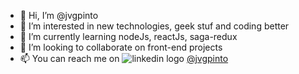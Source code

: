 - 👋 Hi, I’m @jvgpinto
- 👀 I’m interested in new technologies, geek stuf and coding better
- 🌱 I’m currently learning nodeJs, reactJs, saga-redux 
- 💞️ I’m looking to collaborate on front-end projects 
- 📫 You can reach me on  ![linkedin logo](https://img.shields.io/badge/LinkedIn-0077B5?style=for-the-badge&logo=linkedin&logoColor=white) [@jvgpinto](https://www.linkedin.com/in/jvgpinto/)

<!---
jvgpinto/jvgpinto is a ✨ special ✨ repository because its `README.md` (this file) appears on your GitHub profile.
You can click the Preview link to take a look at your changes.
--->
